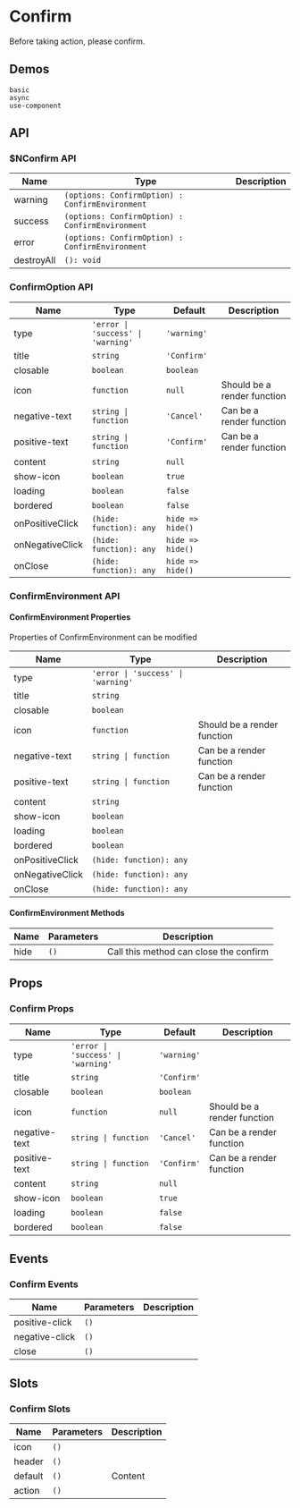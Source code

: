 # Confirm
Before taking action, please confirm.

## Demos
```demo
basic
async
use-component
```
## API
### $NConfirm API
|Name|Type|Description|
|-|-|-|
|warning|`(options: ConfirmOption) : ConfirmEnvironment`||
|success|`(options: ConfirmOption) : ConfirmEnvironment`||
|error|`(options: ConfirmOption) : ConfirmEnvironment`||
|destroyAll|`(): void`||

### ConfirmOption API
|Name|Type|Default|Description|
|-|-|-|-|
|type|`'error \| 'success' \| 'warning'`|`'warning'`||
|title|`string`|`'Confirm'`||
|closable|`boolean`|`boolean`||
|icon|`function`|`null`|Should be a render function|
|negative-text|`string \| function`|`'Cancel'`|Can be a render function|
|positive-text|`string \| function`|`'Confirm'`|Can be a render function|
|content|`string`|`null`||
|show-icon|`boolean`|`true`||
|loading|`boolean`|`false`||
|bordered|`boolean`|`false`||
|onPositiveClick|`(hide: function): any`|`hide => hide()`||
|onNegativeClick|`(hide: function): any`|`hide => hide()`|
|onClose|`(hide: function): any`|`hide => hide()`||

### ConfirmEnvironment API
#### ConfirmEnvironment Properties
Properties of ConfirmEnvironment can be modified

|Name|Type|Description|
|-|-|-|
|type|`'error \| 'success' \| 'warning'`||
|title|`string`||
|closable|`boolean`||
|icon|`function`|Should be a render function|
|negative-text|`string \| function`|Can be a render function|
|positive-text|`string \| function`|Can be a render function|
|content|`string`||
|show-icon|`boolean`||
|loading|`boolean`||
|bordered|`boolean`||
|onPositiveClick|`(hide: function): any`||
|onNegativeClick|`(hide: function): any`||
|onClose|`(hide: function): any`||

#### ConfirmEnvironment Methods
|Name|Parameters|Description|
|-|-|-|
|hide|`()`|Call this method can close the confirm|

## Props
### Confirm Props
|Name|Type|Default|Description|
|-|-|-|-|
|type|`'error \| 'success' \| 'warning'`|`'warning'`||
|title|`string`|`'Confirm'`||
|closable|`boolean`|`boolean`||
|icon|`function`|`null`|Should be a render function|
|negative-text|`string \| function`|`'Cancel'`|Can be a render function|
|positive-text|`string \| function`|`'Confirm'`|Can be a render function|
|content|`string`|`null`||
|show-icon|`boolean`|`true`||
|loading|`boolean`|`false`||
|bordered|`boolean`|`false`||

## Events
### Confirm Events
|Name|Parameters|Description|
|-|-|-|
|positive-click|`()`||
|negative-click|`()`||
|close|`()`||

## Slots
### Confirm Slots
|Name|Parameters|Description|
|-|-|-|
|icon|`()`||
|header|`()`||
|default|`()`|Content|
|action|`()`||

